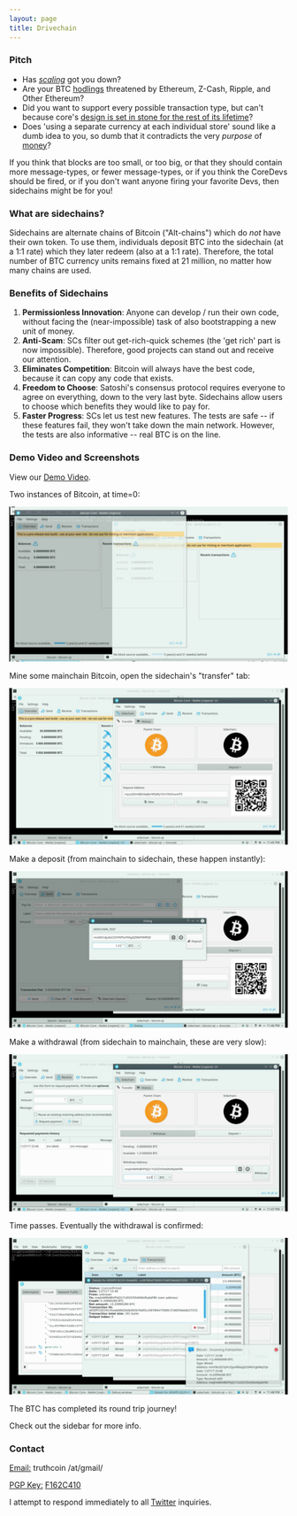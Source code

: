 ```yaml
---
layout: page
title: Drivechain
---
```



### Pitch

* Has [*scaling*](https://www.reddit.com/r/btc/comments/4zqd7g/roger_ver_does_your_bitcoin_classic_pool_on/d6yk872/?context=10000) got you down?
* Are your BTC [hodlings](https://bitcointalk.org/index.php?topic=375643.0) threatened by Ethereum, Z-Cash, Ripple, and Other Ethereum?
* Did you want to support every possible transaction type, but can't because core's [design is set in stone for the rest of its lifetime](http://satoshi.nakamotoinstitute.org/posts/bitcointalk/126/#selection-21.69-21.214)?
* Does 'using a separate currency at each individual store' sound like a dumb idea to you, so dumb that it contradicts the very *purpose* of [money](http://nakamotoinstitute.org/shelling-out/)?

If you think that blocks are too small, or too big, or that they should contain more message-types, or fewer message-types, or if you think the CoreDevs should be fired, or if you don't want anyone firing your favorite Devs, then sidechains might be for you!

### What are sidechains?

Sidechains are alternate chains of Bitcoin ("Alt-chains") which do *not* have their own token. To use them, individuals deposit BTC into the sidechain (at a 1:1 rate) which they later redeem (also at a 1:1 rate). Therefore, the total number of BTC currency units remains fixed at 21 million, no matter how many chains are used.

### Benefits of Sidechains

1. **Permissionless Innovation**: Anyone can develop / run their own code, without facing the (near-impossible) task of also bootstrapping a new unit of money.
2. **Anti-Scam**: SCs filter out get-rich-quick schemes (the 'get rich' part is now impossible). Therefore, good projects can stand out and receive our attention.
3. **Eliminates Competition**: Bitcoin will always have the best code, because it can copy any code that exists.
4. **Freedom to Choose**: Satoshi's consensus protocol requires everyone to agree on everything, down to the very last byte. Sidechains allow users to choose which benefits they would like to pay for.
5. **Faster Progress**: SCs let us test new features. The tests are safe -- if these features fail, they won't take down the main network. However, the tests are also informative -- real BTC is on the line.

### Demo Video and Screenshots

View our [Demo Video](https://drive.google.com/file/d/0B0apsclL6jccNEViRy00TThJd2M/view).

Two instances of Bitcoin, at time=0:

![shot-1](/media/shot-1.png)

Mine some mainchain Bitcoin, open the sidechain's "transfer" tab:

![shot-2](/media/shot-2.png)

Make a deposit (from mainchain to sidechain, these happen instantly):

![shot-3](/media/shot-3.png)

Make a withdrawal (from sidechain to mainchain, these are very slow):

![shot-4](/media/shot-4.png)

Time passes. Eventually the withdrawal is confirmed:

![shot-5](/media/shot-5.png)

The BTC has completed its round trip journey!

Check out the sidebar for more info.

### Contact

<p><u>Email:</u> truthcoin /at/gmail/</p>
<p><u>PGP Key:</u> <a href="https://pgp.mit.edu/pks/lookup?op=get&search=0xAA4B3330F162C410">F162C410</a></p>
<p>I attempt to respond immediately to all <a href="https://twitter.com/Truthcoin">Twitter</a> inquiries.</p>

